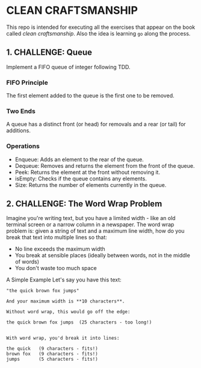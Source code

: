 # CLEAN CRAFTSMANSHIP

This repo is intended for executing all the exercises that appear on the book called _clean craftsmanship_. Also the idea is learning `go` along the process.

## 1. CHALLENGE: Queue

Implement a FIFO queue of integer following TDD.

### FIFO Principle

The first element added to the queue is the first one to be removed.

### Two Ends

A queue has a distinct front (or head) for removals and a rear (or tail) for additions.

### Operations

- Enqueue: Adds an element to the rear of the queue.
- Dequeue: Removes and returns the element from the front of the queue.
- Peek: Returns the element at the front without removing it.
- isEmpty: Checks if the queue contains any elements.
- Size: Returns the number of elements currently in the queue.

## 2. CHALLENGE: The Word Wrap Problem

Imagine you're writing text, but you have a limited width - like an old terminal screen or a narrow column in a newspaper. The word wrap problem is: given a string of text and a maximum line width, how do you break that text into multiple lines so that:

- No line exceeds the maximum width
- You break at sensible places (ideally between words, not in the middle of words)
- You don't waste too much space

A Simple Example
Let's say you have this text:

```text
"the quick brown fox jumps"

And your maximum width is **10 characters**. 

Without word wrap, this would go off the edge:

the quick brown fox jumps  (25 characters - too long!)


With word wrap, you'd break it into lines:

the quick   (9 characters - fits!)
brown fox   (9 characters - fits!)
jumps       (5 characters - fits!)
```
